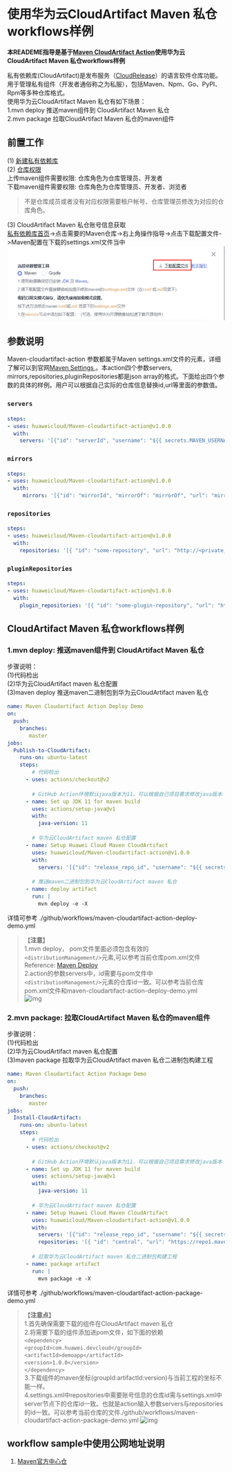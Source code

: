 # 使用华为云CloudArtifact Maven 私仓workflows样例
**本READEME指导是基于[Maven CloudArtifact Action](https://github.com/marketplace/actions/huaweicloud-maven-cloudartifact)使用华为云CloudArtifact Maven 私仓workflows样例**   
  
私有依赖库(CloudArtifact)是发布服务（[CloudRelease](https://support.huaweicloud.com/cloudrelease/index.html)）的语言软件仓库功能。用于管理私有组件（开发者通俗称之为私服），包括Maven、Npm、Go、PyPI、Rpm等多种仓库格式。   
使用华为云CloudArtifact Maven 私仓有如下场景：  
1.mvn deploy 推送maven组件到 CloudArtifact Maven 私仓   
2.mvn package 拉取CloudArtifact Maven 私仓的maven组件 

## 前置工作
(1) [新建私有依赖库](https://support.huaweicloud.com/usermanual-releaseman/cloudrelease_01_0008.html)  
(2) [仓库权限](https://support.huaweicloud.com/usermanual-releaseman/cloudrelease_01_0011.html)  
上传maven组件需要权限: 仓库角色为仓库管理员、开发者  
下载maven组件需要权限: 仓库角色为仓库管理员、开发者、浏览者  
> 不是仓库成员或者没有对应权限需要租户帐号、仓库管理员修改为对应的仓库角色。

(3) CloudArtifact Maven 私仓账号信息获取  
[私有依赖库首页](https://devcloud.cn-north-4.huaweicloud.com/cloudartifact/repository)->点击需要的Maven仓库->右上角操作指导->点击下载配置文件->Maven配置在下载的settings.xml文件当中  
![图一](imgs/maven-setting-download.PNG)

## 参数说明
Maven-cloudartifact-action 参数都属于Maven settings.xml文件的元素，详细了解可以到官网[Maven Settings ](http://maven.apache.org/settings.html)。本action四个参数servers, mirrors,repositories,pluginRepositories都是json array的格式。下面给出四个参数的具体的样例。用户可以根据自己实际的仓库信息替换id,url等里面的参数值。  
### `servers`  
```yml
steps:
- uses: huaweicloud/Maven-cloudartifact-action@v1.0.0
  with:
    servers: '[{"id": "serverId", "username": "${{ secrets.MAVEN_USERNAME }}", "password": "${{ secrets.MAVEN_PASSWORD }}"}]'
```
### `mirrors`  
```yml
steps:
- uses: huaweicloud/Maven-cloudartifact-action@v1.0.0
  with:
     mirrors: '[{"id": "mirrorId", "mirrorOf": "mirrorOf", "url": "mirrorUrl"}]'
```
### `repositories`  
```yml
steps:
- uses: huaweicloud/Maven-cloudartifact-action@v1.0.0
  with:
    repositories: '[{ "id": "some-repository", "url": "http://<private_repo_url>", "releases": { "enabled": "true" }, "snapshots": { "enabled": "false" } }]'
```
### `pluginRepositories`  
```yml
steps:
- uses: huaweicloud/Maven-cloudartifact-action@v1.0.0
  with:
    plugin_repositories: '[{ "id": "some-plugin-repository", "url": "http://<private_repo_url>", "releases": { "enabled": "true" }, "snapshots": { "enabled": "false" }}]'
```

## **CloudArtifact Maven 私仓workflows样例**
### 1.mvn deploy: 推送maven组件到 CloudArtifact Maven 私仓 
步骤说明：  
(1)代码检出  
(2)华为云CloudArtifact maven 私仓配置    
(3)maven deploy 推送maven二进制包到华为云CloudArtifact maven 私仓
```yaml
name: Maven Cloudartifact Action Deploy Demo
on:
  push:
    branches:
       master
jobs:
  Publish-to-CloudArtifact:
    runs-on: ubuntu-latest
    steps:
        # 代码检出
      - uses: actions/checkout@v2

        # GitHub Action环境默认java版本为11，可以根据自己项目需求修改java版本
      - name: Set up JDK 11 for maven build
        uses: actions/setup-java@v1
        with:
          java-version: 11

        # 华为云CloudArtifact maven 私仓配置 
      - name: Setup Huawei Cloud Maven CloudArtifact
        uses: huaweicloud/Maven-cloudartifact-action@v1.0.0
        with: 
          servers: '[{"id": "release_repo_id", "username": "${{ secrets.MAVEN_USERNAME }}", "password": "${{ secrets.MAVEN_PASSWORD }}"}]'
    
        # 推送maven二进制包到华为云CloudArtifact maven 私仓
      - name: deploy artifact 
        run: |
          mvn deploy -e -X
```
详情可参考 ./github/workflows/maven-cloudartifact-action-deploy-demo.yml
> 【**注意**】  
> 1.mvn deploy， pom文件里面必须包含有效的`<distributionManagement/>`元素,可以参考当前仓库pom.xml文件   
> Reference: [Maven Deploy](https://maven.apache.org/plugins/maven-deploy-plugin/usage.html)  
> 2.action的参数servers中，id需要与pom文件中`<distributionManagement/>`元素的仓库id一致。可以参考当前仓库pom.xml文件和maven-cloudartifact-action-deploy-demo.yml    
> ![img](imgs/distribution-server-repository-id.PNG) 

### 2.mvn package: 拉取CloudArtifact Maven 私仓的maven组件 
步骤说明：  
(1)代码检出  
(2)华为云CloudArtifact maven 私仓配置  
(3)maven package 拉取华为云CloudArtifact maven 私仓二进制包构建工程
```yaml
name: Maven Cloudartifact Action Package Demo
on:
  push:
    branches:
       master
jobs:
  Install-CloudArtifact:
    runs-on: ubuntu-latest
    steps:
        # 代码检出
      - uses: actions/checkout@v2

        # GitHub Action环境默认java版本为11，可以根据自己项目需求修改java版本
      - name: Set up JDK 11 for maven build
        uses: actions/setup-java@v1
        with:
          java-version: 11

        # 华为云CloudArtifact maven 私仓配置
      - name: Setup Huawei Cloud Maven CloudArtifact
        uses: huaweicloud/Maven-cloudartifact-action@v1.0.0
        with: 
          servers: '[{"id": "release_repo_id", "username": "${{ secrets.MAVEN_USERNAME }}", "password": "${{ secrets.MAVEN_PASSWORD }}"}]'
          repositories: '[{ "id": "central", "url": "https://repo1.maven.org/maven2", "releases": { "enabled": "true" }, "snapshots": { "enabled": "false" } },{ "id": "release_repo_id", "url": "https://<release_private_repo_url>/", "releases": { "enabled": "true" }, "snapshots": { "enabled": "false" } }]'

        # 拉取华为云CloudArtifact maven 私仓二进制包构建工程
      - name: package artifact
        run: |
          mvn package -e -X
```
详情可参考 ./github/workflows/maven-cloudartifact-action-package-demo.yml
> 【**注意点**】  
> 1.首先确保需要下载的组件在CloudArtifact maven 私仓  
> 2.将需要下载的组件添加进pom文件，如下面的依赖  
> `<dependency>`  
>    `<groupId>com.huawei.devcloud</groupId>`  
>    `<artifactId>demoapp</artifactId>`  
>    `<version>1.0.0</version>`  
> `</dependency>`  
> 3.下载组件的maven坐标(groupId:artifactId:version)与当前工程的坐标不能一样。  
> 4.settings.xml中repositories中需要账号信息的仓库id需与settings.xml中server节点下的仓库id一致。也就是action输入参数servers与repositories的id一致。可以参考当前仓库的文件./github/workflows/maven-cloudartifact-action-package-demo.yml
> ![img](imgs/server-repository-id.PNG)

## workflow sample中使用公网地址说明
1. [Maven官方中心仓](https://repo1.maven.org/maven2)
